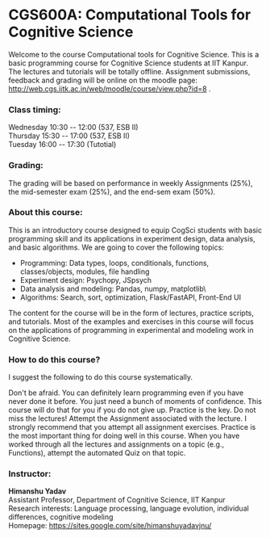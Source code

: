   <div>
  <div class="container">
    <h1> CGS600A: Computational Tools for Cognitive Science</h1>

 Welcome to the course Computational tools for Cognitive Science. This is a basic programming course for Cognitive Science students at IIT Kanpur. The lectures and tutorials will be totally offline. Assignment submissions, feedback and grading will be online on the moodle page: <a href="http://web.cgs.iitk.ac.in/web/moodle/course/view.php?id=8"> http://web.cgs.iitk.ac.in/web/moodle/course/view.php?id=8 </a>. 
<div>

<div>
<h3> Class timing: </h3>

Wednesday 10:30 -- 12:00 (537, ESB II) <br>
Thursday 15:30 -- 17:00 (537, ESB II) <br>
Tuesday 16:00 -- 17:30 (Tutotial)
</div>

<div class="container">
<h3> Grading: </h3> 
The grading will be based on performance in weekly Assignments (25%), the mid-semester exam (25%), and the end-sem exam (50%).

<h3> About this course: </h3>
This is an introductory course designed to equip CogSci students with basic programming skill and its applications in experiment design, data analysis, and basic algorithms. We are going to cover the following topics:

- Programming: Data types, loops, conditionals, functions, classes/objects, modules, file handling
- Experiment design: Psychopy, JSpsych
- Data analysis and modeling: Pandas, numpy, matplotlib\
- Algorithms: Search, sort, optimization, Flask/FastAPI, Front-End UI

The content for the course will be in the form of lectures, practice scripts, and tutorials. Most of the examples and exercises in this course will focus on the applications of programming in experimental and modeling work in Cognitive Science. 

<h3> How to do this course? </h3>
I suggest the following to do this course systematically.

Don't be afraid. You can definitely learn programming even if you have never done it before. You just need a bunch of moments of confidence. This course will do that for you if you do not give up. Practice is the key.
Do not miss the lectures!
Attempt the Assignment associated with the lecture. I strongly recommend that you attempt all assignment exercises. Practice is the most important thing for doing well in this course.
When you have worked through all the lectures and assignments on a topic (e.g., Functions), attempt the automated Quiz on that topic. 
 

<h3>Instructor:</h3>

<b>Himanshu Yadav </b> <br>
Assistant Professor, Department of Cognitive Science, IIT Kanpur <br>
Research interests: Language processing, language evolution, individual differences, cognitive modeling <br>
Homepage: https://sites.google.com/site/himanshuyadavjnu/
</div>

